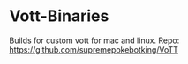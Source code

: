 # Vott-Binaries
Builds for custom vott for mac and linux. Repo: https://github.com/supremepokebotking/VoTT
